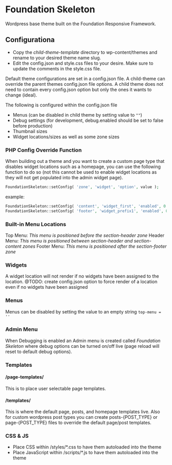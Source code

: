 Foundation Skeleton
===================
Wordpress base theme built on the Foundation Responsive Framework.

## Configurationa
* Copy the *child-theme-template* directory to wp-content/themes and rename to your desired theme name slug.
* Edit the config.json and style.css files to your desire.  Make sure to update the comments in the style.css file.

Default theme configurations are set in a config.json file.  A child-theme can override the parent themes config.json file options.  A child theme does not need to contain every config.json option but only the ones it wants to change (ideal).

The following is configured within the config.json file
- Menus (can be disabled in child theme by setting value to `""`)
- Debug settings (for development, debug.enabled should be set to false before production)
- Thumbnail sizes
- Widget locations/sizes as well as some zone sizes

### PHP Config Override Function
When building out a theme and you want to create a custom page type that disables widget locations such as a homepage, you can use the following function to do so (not this cannot be used to enable widget locations as they will not get populated into the admin widget page).

```php
FoundationSkeleton::setConfig( 'zone', 'widget', 'option', value );
```

example:
```php
FoundationSkeleton::setConfig( 'content', 'widget_first', 'enabled', 0 );
FoundationSkeleton::setConfig( 'footer', 'widget_prefix1', 'enabled', 0 );
```

### Built-in Menu Locations
Top Menu: *This menu is positioned before the section-header zone*
Header Menu: *This menu is positioned between section-header and section-content zones*
Footer Menu: *This menu is positioned after the section-footer zone*


### Widgets
A widget location will not render if no widgets have been assigned to the location.
@TODO: create config.json option to force render of a location even if no widgets have been assigned


### Menus
Menus can be disabled by setting the value to an empty string `top-menu = ''`


### Admin Menu
When Debugging is enabled an Admin menu is created called *Foundation Skeleton* where debug options can be turned on/off live (page reload will reset to default debug options).


### Templates
#### /page-templates/
This is to place user selectable page templates.

#### /templates/
This is where the default page, posts, and homepage templates live.  Also for custom wordpress post types you can create posts-{POST_TYPE} or page-{POST_TYPE} files to override the default page/post templates.

### CSS & JS
- Place CSS within /styles/*.css to have them autoloaded into the theme
- Place JavaScript within /scripts/*.js to have them autoloaded into the theme
